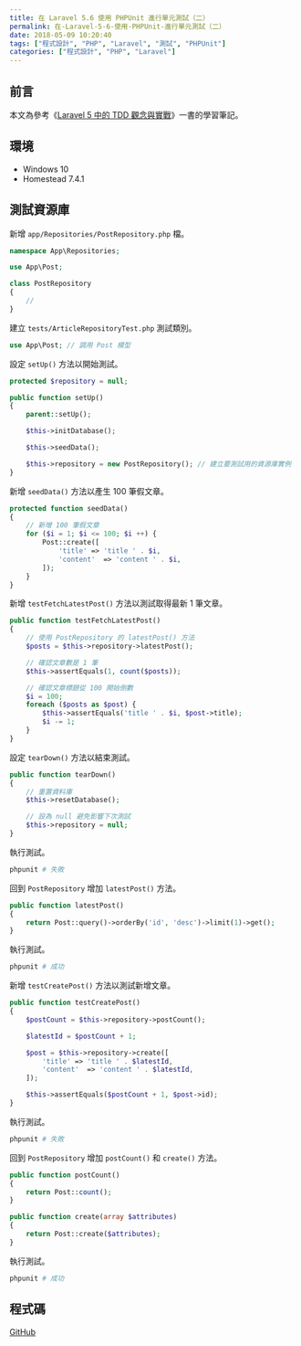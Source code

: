 ```yaml
---
title: 在 Laravel 5.6 使用 PHPUnit 進行單元測試（二）
permalink: 在-Laravel-5-6-使用-PHPUnit-進行單元測試（二）
date: 2018-05-09 10:20:40
tags: ["程式設計", "PHP", "Laravel", "測試", "PHPUnit"]
categories: ["程式設計", "PHP", "Laravel"]
---
```


## 前言

本文為參考《[Laravel 5 中的 TDD 觀念與實戰](https://jaceju-books.gitbooks.io/tdd-in-laravel-5)》一書的學習筆記。

## 環境

- Windows 10
- Homestead 7.4.1

## 測試資源庫

新增 `app/Repositories/PostRepository.php` 檔。

```PHP
namespace App\Repositories;

use App\Post;

class PostRepository
{
    //
}
```

建立 `tests/ArticleRepositoryTest.php` 測試類別。

```PHP
use App\Post; // 調用 Post 模型
```

設定 `setUp()` 方法以開始測試。

```PHP
protected $repository = null;

public function setUp()
{
    parent::setUp();

    $this->initDatabase();

    $this->seedData();

    $this->repository = new PostRepository(); // 建立要測試用的資源庫實例
}
```

新增 `seedData()` 方法以產生 100 筆假文章。

```PHP
protected function seedData()
{
    // 新增 100 筆假文章
    for ($i = 1; $i <= 100; $i ++) {
        Post::create([
            'title' => 'title ' . $i,
            'content'  => 'content ' . $i,
        ]);
    }
}
```

新增 `testFetchLatestPost()` 方法以測試取得最新 1 筆文章。

```PHP
public function testFetchLatestPost()
{
    // 使用 PostRepository 的 latestPost() 方法
    $posts = $this->repository->latestPost();

    // 確認文章數是 1 筆
    $this->assertEquals(1, count($posts));

    // 確認文章標題從 100 開始倒數
    $i = 100;
    foreach ($posts as $post) {
        $this->assertEquals('title ' . $i, $post->title);
        $i -= 1;
    }
}
```

設定 `tearDown()` 方法以結束測試。

```PHP
public function tearDown()
{
    // 重置資料庫
    $this->resetDatabase();

    // 設為 null 避免影響下次測試
    $this->repository = null;
}
```

執行測試。

```BASH
phpunit # 失敗
```

回到 `PostRepository` 增加 `latestPost()` 方法。

```PHP
public function latestPost()
{
    return Post::query()->orderBy('id', 'desc')->limit(1)->get();
}
```

執行測試。

```BASH
phpunit # 成功
```

新增 `testCreatePost()` 方法以測試新增文章。

```PHP
public function testCreatePost()
{
    $postCount = $this->repository->postCount();

    $latestId = $postCount + 1;

    $post = $this->repository->create([
        'title' => 'title ' . $latestId,
        'content'  => 'content ' . $latestId,
    ]);

    $this->assertEquals($postCount + 1, $post->id);
}
```

執行測試。

```BASH
phpunit # 失敗
```

回到 `PostRepository` 增加 `postCount()` 和 `create()` 方法。

```PHP
public function postCount()
{
    return Post::count();
}

public function create(array $attributes)
{
    return Post::create($attributes);
}
```

執行測試。

```BASH
phpunit # 成功
```

## 程式碼

[GitHub](https://github.com/memochou1993/post)
